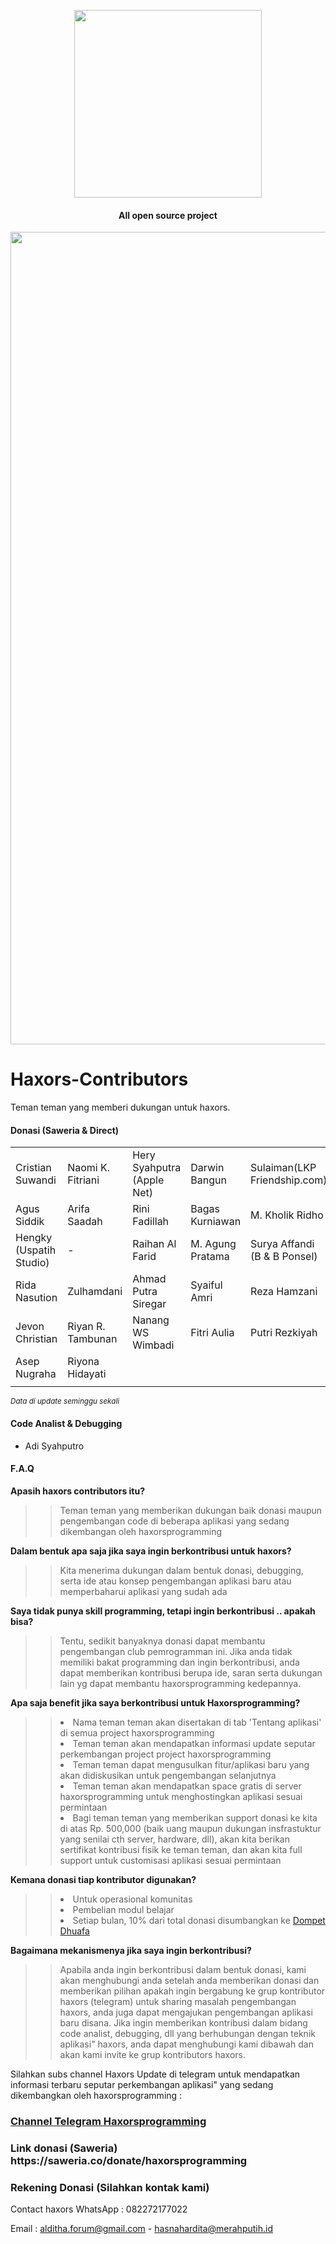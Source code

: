 <p align='center'>
<img src='https://justhasnah.my.id/asset/screenshoot/Logo_Project/logo_club.png' width='300'>
</p>

<h4 align='center'>All open source project</h4>

<p align='center'>
<img src='https://justhasnah.my.id/asset/screenshoot/Logo_Project/cover.png' width='1300'>
</p>

# Haxors-Contributors
Teman teman yang memberi dukungan untuk haxors.

<h4>Donasi (Saweria & Direct)</h4>

<table>
 <tr>
   <td>Cristian Suwandi</td><td>Naomi K. Fitriani</td><td>Hery Syahputra (Apple Net)</td><td>Darwin Bangun</td><td>Sulaiman(LKP Friendship.com)</td>
  </tr>
 <tr>
  <td>Agus Siddik</td><td>Arifa Saadah</td><td>Rini Fadillah</td><td>Bagas Kurniawan</td><td>M. Kholik Ridho</td>  
 </tr>
 <tr>
  <td>Hengky (Uspatih Studio)</td><td> - </td><td>Raihan Al Farid</td><td>M. Agung Pratama</td><td>Surya Affandi (B & B Ponsel)</td>
  </tr>
  <tr>
  <td>Rida Nasution</td><td>Zulhamdani</td><td>Ahmad Putra Siregar</td><td>Syaiful Amri</td><td>Reza Hamzani</td>
  </tr>
 <tr>
  <td>Jevon Christian</td><td>Riyan R. Tambunan</td><td>Nanang WS Wimbadi</td><td>Fitri Aulia</td><td>Putri Rezkiyah</td>
  </tr>
 <tr>
  <td>Asep Nugraha</td><td>Riyona Hidayati</td><td></td><td></td><td></td>
  </tr>
 <tr>
  <td></td><td></td><td></td><td></td><td></td>
  </tr>  
</table>

<small><i>Data di update seminggu sekali</i></small>

<h4>Code Analist & Debugging</h4>

- Adi Syahputro

<h4>F.A.Q</h4>

<b>Apasih haxors contributors itu?</b> 

>>Teman teman yang memberikan dukungan baik donasi maupun pengembangan code di beberapa aplikasi yang sedang dikembangan oleh haxorsprogramming

<b>Dalam bentuk apa saja jika saya ingin berkontribusi untuk haxors?</b>

>>Kita menerima dukungan dalam bentuk donasi, debugging, serta ide atau konsep pengembangan aplikasi baru atau memperbaharui aplikasi yang sudah ada

<b>Saya tidak punya skill programming, tetapi ingin berkontribusi .. apakah bisa?</b>

>> Tentu, sedikit banyaknya donasi dapat membantu pengembangan club pemrogramman ini. Jika anda tidak memiliki bakat programming dan ingin berkontribusi, anda dapat memberikan kontribusi berupa ide, saran serta dukungan lain yg dapat membantu haxorsprogramming kedepannya. 

<b>Apa saja benefit jika saya berkontribusi untuk Haxorsprogramming?</b>

>> <li> Nama teman teman akan disertakan di tab 'Tentang aplikasi' di semua project haxorsprogramming</li>
>> <li> Teman teman akan mendapatkan informasi update seputar perkembangan project project haxorsprogramming</li>
>> <li> Teman teman dapat mengusulkan fitur/aplikasi baru yang akan didiskusikan untuk pengembangan selanjutnya</li>
>> <li> Teman teman akan mendapatkan space gratis di server haxorsprogramming untuk menghostingkan aplikasi sesuai permintaan</li>
>> <li> Bagi teman teman yang memberikan support donasi ke kita di atas Rp. 500,000 (baik uang maupun dukungan insfrastuktur yang senilai cth server, hardware, dll), akan kita berikan sertifikat kontribusi fisik ke teman teman, dan akan kita full support untuk customisasi aplikasi sesuai permintaan</li>

<b>Kemana donasi tiap kontributor digunakan?</b>

>> <li> Untuk operasional komunitas</li>
>> <li> Pembelian modul belajar</li>
>> <li> Setiap bulan, 10% dari total donasi disumbangkan ke <a href='https://donasi.dompetdhuafa.org/'>Dompet Dhuafa</a></li>

<b>Bagaimana mekanismenya jika saya ingin berkontribusi?</b>

>> Apabila anda ingin berkontribusi dalam bentuk donasi, kami akan menghubungi anda setelah anda memberikan donasi dan memberikan pilihan apakah ingin bergabung ke grup kontributor haxors (telegram) untuk sharing masalah pengembangan haxors, anda juga dapat mengajukan pengembangan aplikasi baru disana. Jika ingin memberikan kontribusi dalam bidang code analist, debugging, dll yang berhubungan dengan teknik aplikasi" haxors, anda dapat menghubungi kami dibawah dan akan kami invite ke grup kontributors haxors. 

Silahkan subs channel Haxors Update di telegram untuk mendapatkan informasi terbaru seputar perkembangan aplikasi" yang sedang dikembangkan oleh haxorsprogramming : 
<h3><a href='https://t.me/haxorsupdate'>Channel Telegram Haxorsprogramming</a></h3>

<h3>Link donasi (Saweria)
https://saweria.co/donate/haxorsprogramming</h3>

<h3>Rekening Donasi (Silahkan kontak kami)</h3>

Contact haxors 
WhatsApp : 082272177022 

Email : alditha.forum@gmail.com - hasnahardita@merahputih.id

